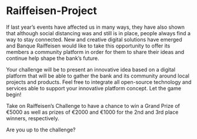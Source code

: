 # Raiffeisen-Project
If last year’s events have affected us in many ways, they have also shown that although social distancing was and still is in place, people always find a way to stay connected. New and creative digital solutions have emerged and Banque Raiffeisen would like to take this opportunity to offer its members a community platform in order for them to share their ideas and continue help shape the bank’s future.


Your challenge will be to present an innovative idea based on a digital platform that will be able to gather the bank and its community around local projects and products. Feel free to integrate all open-source technology and services able to support your innovative platform concept.
Let the game begin!

 

Take on Raiffeisen’s Challenge to have a chance to win a Grand Prize of €5000 as well as prizes of €2000 and €1000 for the 2nd and 3rd place winners, respectively.

Are you up to the challenge?
